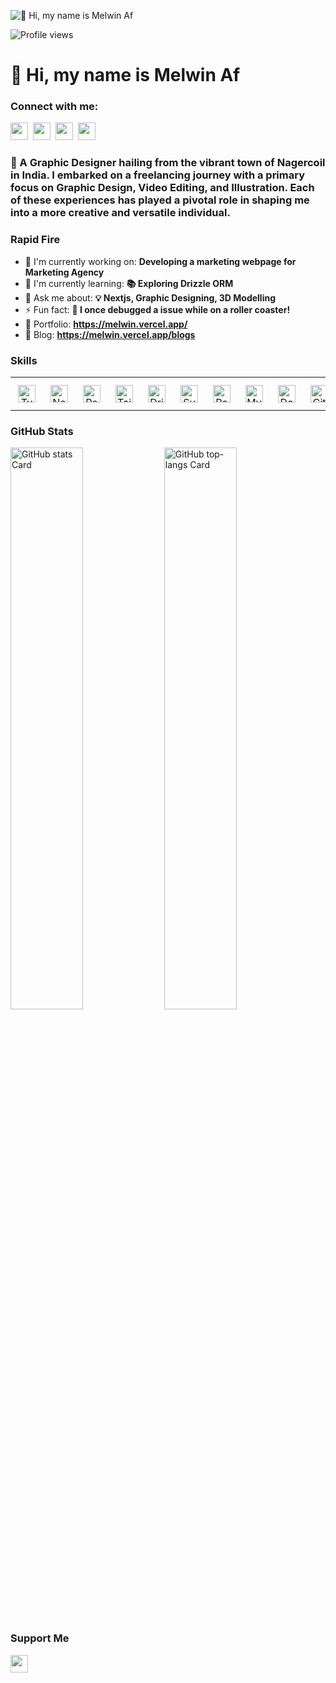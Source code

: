 ![👋 Hi, my name is Melwin Af](https://images-wixmp-ed30a86b8c4ca887773594c2.wixmp.com/f/c83c004e-1370-4756-88e5-4071de797088/dgdq8br-09cc7ad6-a021-47a5-b0e0-917b12b0f7a7.gif?token=eyJ0eXAiOiJKV1QiLCJhbGciOiJIUzI1NiJ9.eyJzdWIiOiJ1cm46YXBwOjdlMGQxODg5ODIyNjQzNzNhNWYwZDQxNWVhMGQyNmUwIiwiaXNzIjoidXJuOmFwcDo3ZTBkMTg4OTgyMjY0MzczYTVmMGQ0MTVlYTBkMjZlMCIsIm9iaiI6W1t7InBhdGgiOiJcL2ZcL2M4M2MwMDRlLTEzNzAtNDc1Ni04OGU1LTQwNzFkZTc5NzA4OFwvZGdkcThici0wOWNjN2FkNi1hMDIxLTQ3YTUtYjBlMC05MTdiMTJiMGY3YTcuZ2lmIn1dXSwiYXVkIjpbInVybjpzZXJ2aWNlOmZpbGUuZG93bmxvYWQiXX0.tqRMtE-b2QiI2nnefNxSDMJvZCcYqFmq2ccg_Xfzqb8)

![Profile views](https://komarev.com/ghpvc/?username=itzTedx&label=Profile%20views&color=0e75b6&style=flat)

<div id="toc">
  <ul align="left" style="list-style: none">
    <summary>
      <h1>
        👋 Hi, my name is Melwin Af
      </h1>
    </summary>
  </ul>
</div>

**<h3 align="left">Connect with me:</h3>** 
<p align="left"><a href="https://github.com/itzTedx" target="_blank"><img src="https://img.shields.io/badge/GitHub-100000?style=for-the-badge&logo=github&logoColor=white" height="28" style="margin-right: 4px"></a> <a href="https://www.linkedin.com/in/melwin-af" target="_blank"><img src="https://img.shields.io/badge/LinkedIn-0077B5?style=for-the-badge&logo=linkedin&logoColor=white" height="28" style="margin-right: 4px"></a> <a href="https://www.instagram.com/itzted._.x" target="_blank"><img src="https://img.shields.io/badge/Instagram-E4405F?style=for-the-badge&logo=instagram&logoColor=white" height="28" style="margin-right: 4px"></a> <a href="https://www.youtube.com/@@NammaPayakaDiaries" target="_blank"><img src="https://img.shields.io/badge/YouTube-FF0000?style=for-the-badge&logo=youtube&logoColor=white" height="28" style="margin-right: 4px"></a></p>

 **<h3 align="left">🚀 A Graphic Designer hailing from the vibrant town of Nagercoil in India. I embarked on a freelancing journey with a primary focus on Graphic Design, Video Editing, and Illustration. Each of these experiences has played a pivotal role in shaping me into a more creative and versatile individual.</h3>**

**<h3 align="left">Rapid Fire</h3>**

- 💼 I'm currently working on: **Developing a marketing webpage for Marketing Agency**
- 🌱 I'm currently learning: **📚 Exploring Drizzle ORM**
- 💬 Ask me about: **💡 Nextjs, Graphic Designing, 3D Modelling**
- ⚡ Fun fact: **🎢 I once debugged a issue while on a roller coaster!**
- 📂 Portfolio: **<a href="https://melwin.vercel.app/" target="_blank">https://melwin.vercel.app/</a>**
- 📝 Blog: **<a href="https://melwin.vercel.app/blogs" target="_blank">https://melwin.vercel.app/blogs</a>**


 **<h3 align="left">Skills</h3>**

<table style="width: 100%; border: 0px solid white;"><tr><td style="text-align: center; border: 0px; padding: 12px;"><img src="https://cdn.simpleicons.org/typescript/3178C6" height="28" alt="TypeScript"/></td><td style="text-align: center; border: 0px; padding: 12px;"><img src="https://cdn.simpleicons.org/nextdotjs/000000" height="28" alt="Next.js"/></td><td style="text-align: center; border: 0px; padding: 12px;"><img src="https://cdn.simpleicons.org/react/61DAFB" height="28" alt="React"/></td><td style="text-align: center; border: 0px; padding: 12px;"><img src="https://cdn.simpleicons.org/tailwindcss/06B6D4" height="28" alt="Tailwind"/></td><td style="text-align: center; border: 0px; padding: 12px;"><img src="https://cdn.simpleicons.org/drizzle/1E1E1E" height="28" alt="Drizzle"/></td><td style="text-align: center; border: 0px; padding: 12px;"><img src="https://cdn.simpleicons.org/supabase/3ECF8E" height="28" alt="Supabase"/></td><td style="text-align: center; border: 0px; padding: 12px;"><img src="https://cdn.simpleicons.org/postgresql/336791" height="28" alt="PostgreSQL"/></td><td style="text-align: center; border: 0px; padding: 12px;"><img src="https://cdn.simpleicons.org/mysql/4479A1" height="28" alt="MySQL"/></td><td style="text-align: center; border: 0px; padding: 12px;"><img src="https://cdn.simpleicons.org/docker/2496ED" height="28" alt="Docker"/></td><td style="text-align: center; border: 0px; padding: 12px;"><img src="https://cdn.simpleicons.org/github/181717" height="28" alt="GitHub"/></td><td style="text-align: center; border: 0px; padding: 12px;"><img src="https://cdn.simpleicons.org/git/F1502F" height="28" alt="Git"/></td><td style="text-align: center; border: 0px; padding: 12px;"><img src="https://cdn.simpleicons.org/appwrite/F02E65" height="28" alt="Appwrite"/></td></tr></table>

 **<h3 align="left">GitHub Stats</h3>**

<p align="left">
  <img width="48%" src="https://github-readme-stats.vercel.app/api?username=itzTedx&theme=react&hide_title=true&hide_rank=false&show_icons=true&include_all_commits=true&count_private=true&line_height=23&rank_icon=percentile&text_bold=true&number_format=long&hide_border=true" alt="GitHub stats Card" />
  <img width="48%" src="https://github-readme-stats.vercel.app/api/top-langs?username=itzTedx&theme=react&hide_title=true&layout=compact&langs_count=6&hide_progress=false&card_width=400&hide_border=true" alt="GitHub top-langs Card" />
</p>

 **<h3 align="left">Support Me</h3>**

<p align="left"><a href="https://buymeacoffee.com/itzTedx" target="_blank"><img src="https://img.shields.io/badge/Buy%20Me%20a%20Coffee-fde047?style=for-the-badge&logo=buy-me-a-coffee&logoColor=white" height="28" style="margin-right: 8px"></a></p>
